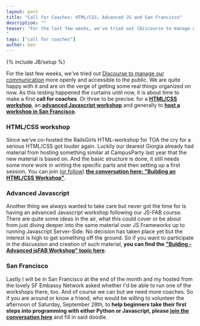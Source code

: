 ```yaml
---
layout: post
title: "Call for Coaches: HTML/CSS, Advanced JS and San Francisco"
description: ""
teaser: "For the last few weeks, we've tried out [Discourse to manage our communication](http://discourse.opentechschool.org/) more openly and accessible to the public. We are quite happy with it and are on the verge of getting some real things organized on now. As this testing happened the curtains until now, it is about time to make a first **call for coaches**. Or three to be precise: for a **[HTML/CSS workshop](http://discourse.opentechschool.org/t/building-an-html-css-workshop/21)**, an **[advanced Javascript workshop](http://discourse.opentechschool.org/t/building-advanced-jsfab-workshop/55)** and generally to **[host a workshop in San Francisco](http://discourse.opentechschool.org/t/workshop-in-san-francisco-afternoon-of-saturday-28th-2013/69)**.
"
tags: ["call for coaches"]
author: ben
---
```

{% include JB/setup %}

For the last few weeks, we've tried out [Discourse to manage our communication](http://discourse.opentechschool.org/) more openly and accessible to the public. We are quite happy with it and are on the verge of getting some real things organized on now. As this testing happened the curtains until now, it is about time to make a first **call for coaches**. Or three to be precise: for a **[HTML/CSS workshop](http://discourse.opentechschool.org/t/building-an-html-css-workshop/21)**, an **[advanced Javascript workshop](http://discourse.opentechschool.org/t/building-advanced-jsfab-workshop/55)** and generally to **[host a workshop in San Francisco](http://discourse.opentechschool.org/t/workshop-in-san-francisco-afternoon-of-saturday-28th-2013/69)**.

### HTML/CSS workshop
Since we've co-hosted the RailsGirls HTML-workshop for TOA the cry for a serious HTML/CSS got louder again. Luckily our dearest Giorgia already had material from hosting something similar at CampusParty last year that the new material is based on. And the basic structure is done, it still needs some more work in writing the specific parts and then setting up a first session. You can join ([or follow](http://discourse.opentechschool.org/t/how-to-get-notified-about-updates-on-a-post-i-am-interested-in/67)) **[the conversation here: "Building an HTML/CSS Workshop"](http://discourse.opentechschool.org/t/building-an-html-css-workshop/21/34)**.

### Advanced Javascript
Another thing we always wanted to take care but never got the time for is having an advanced Javascript workshop following our JS-FAB course. There are quite some ideas in the air, what this could cover or be about from just diving deeper into the same material over JS Frameworks up to running Javascript Server-Side. No decision has taken place yet but the interest is high to get something off the ground. So if you want to participate in the discussion and creation of such material, **you can find the ["Bulding - Advanced jsFAB Workshop" topic here](http://discourse.opentechschool.org/t/building-advanced-jsfab-workshop/55)**.

### San Francisco
Lastly I will be in San Francisco at the end of the month and my hosted from the lovely SF Embassy Network asked whether I'd be able to run one of the workshops there, too. And of course we can but we need more coaches. So if you are around or know a friend, who would be willing to volunteer the afternoon of Saturday, September 28th, to **help beginners take their first steps into programming with either Python or Javascript, please [join the conversation here](http://discourse.opentechschool.org/t/workshop-in-san-francisco-afternoon-of-saturday-28th-2013/69)** and fill in said doodle. 
